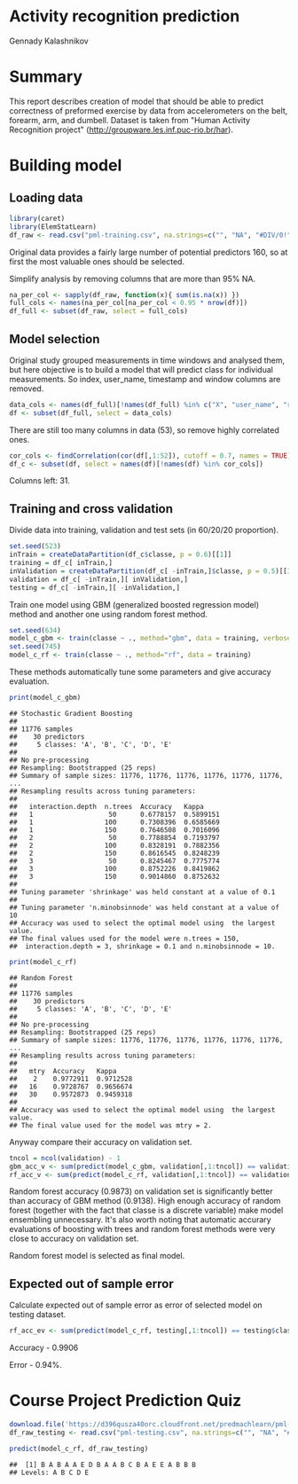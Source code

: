 # Activity recognition prediction
Gennady Kalashnikov  

# Summary
This report describes creation of model that should be able to predict correctness of preformed exercise by data from accelerometers on the belt, forearm, arm, and dumbell.
Dataset is taken from "Human Activity Recognition project" (http://groupware.les.inf.puc-rio.br/har).

# Building model

## Loading data


```r
library(caret)
library(ElemStatLearn)
df_raw <- read.csv("pml-training.csv", na.strings=c("", "NA", "#DIV/0!"))
```

Original data provides a fairly large number of potential predictors 160, so at first the most valuable ones should be selected.

Simplify analysis by removing columns that are more than 95% NA.

```r
na_per_col <- sapply(df_raw, function(x){ sum(is.na(x)) })
full_cols <- names(na_per_col[na_per_col < 0.95 * nrow(df)])
df_full <- subset(df_raw, select = full_cols)
```

## Model selection

Original study grouped measurements in time windows and analysed them, but here objective is to build a model that will predict class for individual measurements.
So index, user_name, timestamp and window columns are removed.

```r
data_cols <- names(df_full)[!names(df_full) %in% c("X", "user_name", "raw_timestamp_part_1", "raw_timestamp_part_2", "raw_timestamp_part_1", "cvtd_timestamp", "new_window", "num_window")]
df <- subset(df_full, select = data_cols)
```

There are still too many columns in data (53), so remove highly correlated ones.

```r
cor_cols <- findCorrelation(cor(df[,1:52]), cutoff = 0.7, names = TRUE)
df_c <- subset(df, select = names(df)[!names(df) %in% cor_cols])
```
Columns left: 31.

## Training and cross validation
Divide data into training, validation and test sets (in 60/20/20 proportion).


```r
set.seed(523)
inTrain = createDataPartition(df_c$classe, p = 0.6)[[1]]
training = df_c[ inTrain,]
inValidation = createDataPartition(df_c[ -inTrain,]$classe, p = 0.5)[[1]]
validation = df_c[ -inTrain,][ inValidation,]
testing = df_c[ -inTrain,][ -inValidation,]
```

Train one model using GBM (generalized boosted regression model) method and another one using random forest method.

```r
set.seed(634)
model_c_gbm <- train(classe ~ ., method="gbm", data = training, verbose = FALSE)
set.seed(745)
model_c_rf <- train(classe ~ ., method="rf", data = training)
```

These methods automatically tune some parameters and give accuracy evaluation.

```r
print(model_c_gbm)
```

```
## Stochastic Gradient Boosting 
## 
## 11776 samples
##    30 predictors
##     5 classes: 'A', 'B', 'C', 'D', 'E' 
## 
## No pre-processing
## Resampling: Bootstrapped (25 reps) 
## Summary of sample sizes: 11776, 11776, 11776, 11776, 11776, 11776, ... 
## Resampling results across tuning parameters:
## 
##   interaction.depth  n.trees  Accuracy   Kappa    
##   1                   50      0.6778157  0.5899151
##   1                  100      0.7308396  0.6585669
##   1                  150      0.7646508  0.7016096
##   2                   50      0.7788854  0.7193797
##   2                  100      0.8328191  0.7882356
##   2                  150      0.8616545  0.8248239
##   3                   50      0.8245467  0.7775774
##   3                  100      0.8752226  0.8419862
##   3                  150      0.9014860  0.8752632
## 
## Tuning parameter 'shrinkage' was held constant at a value of 0.1
## 
## Tuning parameter 'n.minobsinnode' was held constant at a value of 10
## Accuracy was used to select the optimal model using  the largest value.
## The final values used for the model were n.trees = 150,
##  interaction.depth = 3, shrinkage = 0.1 and n.minobsinnode = 10.
```

```r
print(model_c_rf)
```

```
## Random Forest 
## 
## 11776 samples
##    30 predictors
##     5 classes: 'A', 'B', 'C', 'D', 'E' 
## 
## No pre-processing
## Resampling: Bootstrapped (25 reps) 
## Summary of sample sizes: 11776, 11776, 11776, 11776, 11776, 11776, ... 
## Resampling results across tuning parameters:
## 
##   mtry  Accuracy   Kappa    
##    2    0.9772911  0.9712528
##   16    0.9728767  0.9656674
##   30    0.9572873  0.9459318
## 
## Accuracy was used to select the optimal model using  the largest value.
## The final value used for the model was mtry = 2.
```

Anyway compare their accuracy on validation set.

```r
tncol = ncol(validation) - 1
gbm_acc_v <- sum(predict(model_c_gbm, validation[,1:tncol]) == validation$classe) / nrow(validation)
rf_acc_v <- sum(predict(model_c_rf, validation[,1:tncol]) == validation$classe) / nrow(validation)
```

Random forest accuracy (0.9873) on validation set is significantly better than accuracy of GBM method (0.9138).
High enough accuracy of random forest (together with the fact that classe is a discrete variable) make model ensembling unnecessary.
It's also worth noting that automatic accurary evaluations of boosting with trees and random forest methods were very close to accuracy on validation set.

Random forest model is selected as final model.

## Expected out of sample error

Calculate expected out of sample error as error of selected model on testing dataset.

```r
rf_acc_ev <- sum(predict(model_c_rf, testing[,1:tncol]) == testing$classe) / nrow(testing)
```
Accuracy - 0.9906

Error - 0.94%.

# Course Project Prediction Quiz

```r
download.file('https://d396qusza40orc.cloudfront.net/predmachlearn/pml-testing.csv', destfile = 'pml-testing.csv')
df_raw_testing <- read.csv("pml-testing.csv", na.strings=c("", "NA", "#DIV/0!"))
```

```r
predict(model_c_rf, df_raw_testing)
```

```
##  [1] B A B A A E D B A A B C B A E E A B B B
## Levels: A B C D E
```
